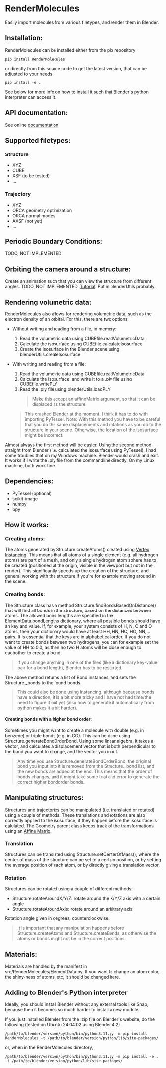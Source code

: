 # RenderMolecules
Easily import molecules from various filetypes, and render them in Blender.

## Installation:
RenderMolecules can be installed either from the pip repository
    
    pip install RenderMolecules
or directly from this source code to get the latest version, that can be adjusted to your needs

    pip install -e . 
See below for more info on how to install it such that Blender's python interpreter can access it.

## API documentation:
See online [documentation](https://tobiasdijkhuis.github.io/RenderMolecules)

## Supported filetypes:
### Structure
 - XYZ
 - CUBE
 - XSF (to be tested)
 - ...
### Trajectory
 - XYZ
 - ORCA geometry optimization
 - ORCA normal modes
 - AXSF (not yet)
 - ...

## Periodic Boundary Conditions:
TODO, NOT IMPLEMENTED

## Orbiting the camera around a structure:
Create an animation such that you can view the structure from different angles.
TODO, NOT IMPLEMENTED.
[Tutorial](https://www.blendernation.com/2020/07/08/blender-quick-tip-rotate-orbit-camera-around-object/).
Put in blenderUtils probably.


## Rendering volumetric data:
RenderMolecules also allows for rendering volumetric data, such as the electron 
density of an orbital. For this, there are two options, 
- Without writing and reading from a file, in memory:
    1. Read the volumetric data using CUBEfile.readVolumetricData 
    2. Calculate the isosurface using CUBEfile.calculateIsosurface
    3. Create the isosurface in the Blender scene using blenderUtils.createIsosurface
- With writing and reading from a file:
    1. Read the volumetric data using CUBEfile.readVolumetricData 
    2. Calculate the isosurface, and write it to a .ply file using CUBEfile.writePLY
    3. Read the .ply file using blenderUtils.loadPLY
        > Make this accept an affineMatrix argument, so that it can be displaced as the structure
    
    > This crashed Blender at the moment. I think it has to do with importing PyTessel.
    > Note: With this method you have to be careful that you do the same displacements and rotations as you do to the structure in your scene. Otherwise, the location of the isosurface might be incorrect.

Almost always the first method will be easier. Using the second method straight from Blender (i.e. calculated the isosurface using PyTessel), I had some troubles that on my Windows machine. Blender would crash and exit. It works if I write the .ply file from the commandline directly. On my Linux machine, both work fine.

## Dependencies:
 - PyTessel (optional)
 - scikit-image
 - numpy
 - bpy

## How it works:
### Creating atoms:
The atoms generated by Structure.createAtoms() created using [Vertex Instancing](https://docs.blender.org/manual/en/latest/scene_layout/object/properties/instancing/verts.html). This means that all atoms of a single element (e.g. all hydrogen atoms) are part of a mesh, and only a single hydrogen atom sphere has to be created (positioned at the origin, visible in the viewport but not in the render). This significantly speeds up the creation of the structure, and general working with the structure if you're for example moving around in the scene.

### Creating bonds:
The Structure class has a method Structure.findBondsBasedOnDistance() that will find all bonds in the structure, based on the distances between atoms. The allowed bond lengths are specified in the ElementData.bondLengths dictionary, where all possible bonds should have an key and value. If, for example, your system consists of H, N, C and O atoms, then your dictionary would have at least HH, HN, HC, HO, NN,... pairs. It is essential that the keys are in alphabetical order. If you do not want to create bonds between two hydrogens, you can for example set the value of HH to 0.0, as then no two H atoms will be close enough to eachother to create a bond. 

> If you change anything in one of the files (like a dictionary key-value pair for a bond length), Blender has to be restarted.

The above method returns a list of Bond instances, and sets the Structure._bonds to the found bonds.

> This could also be done using Instancing, although because bonds have a direction, it is a bit more tricky and I have not had time/the need to figure it out yet (also how to generate it automatically from python makes it a bit harder).

#### Creating bonds with a higher bond order:
Sometimes you might want to create a molecule with double (e.g. in benzene) or triple bonds (e.g. in CO). This can be done using Structure.generateBondOrderBond. Using some linear algebra, it takes a vector, and calculates a displacement vector that is both perpendicular to the bond you want to change, and the vector you input. 

> Any time you use Structure.generateBondOrderBond, the original bond you input into it is removed from the Structure._bond list, and the new bonds are added at the end. This means that the order of bonds changes, and it might take some trial and error to generate the correct higher bondorder bonds.

## Manipulating structures:
Structures and trajectories can be manipulated (i.e. translated or rotated) using a couple of methods. These translations and rotations are also correctly applied to the isosurface, if they happen before the isosurface is calulated.
The Geometry parent class keeps track of the transformations using an [Affine Matrix](https://en.wikipedia.org/wiki/Affine_transformation).

### Translation
Structures can be translated using Structure.setCenterOfMass(), where the center of mass of the structure can be set to a certain position, or by setting the average position of each atom, or by directly giving a translation vector.

### Rotation
Structures can be rotated using a couple of different methods:
 - Structure.rotateAroundX/Y/Z: rotate around the X/Y/Z axis with a certain angle
 - Structure.rotateAroundAxis: rotate around an arbitrary axis

Rotation angle given in degrees, counterclockwise.

> It is important that any manipulation happens before Structure.createAtoms and Structure.createBonds, as otherwise the atoms or bonds might not be in the correct positions.

## 

 
## Materials:
Materials are handled by the manifest in src/RenderMolecules/ElementData.py. If you want to change an atom color, the shiny-ness of atoms, etc, it should be changed here.

## Adding to Blender's Python interpreter
Ideally, you should install Blender without any external tools like Snap, because then it becomes so much harder to install a new module.

If you just installed Blender from the .zip file on Blender's website, do the following (tested on Ubuntu 24.04.02 using Blender 4.2)

    /path/to/blender/version/python/bin/python3.11.py -m pip install RenderMolecules -t /path/to/blender/version/python/lib/site-packages/

or, when in the RenderMolecules directory,

    /path/to/blender/version/python/bin/python3.11.py -m pip install -e . -t /path/to/blender/version/python/lib/site-packages/
